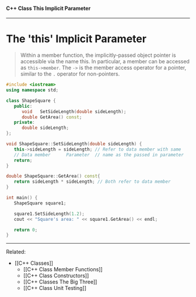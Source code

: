 #### C++ Class This Implicit Parameter

---

# The 'this' Implicit Parameter

> Within a member function, the implicitly-passed object pointer is accessible via the name this. In particular, a member can be accessed as `this->member`. The `->` is the member access operator for a pointer, similar to the `.` operator for non-pointers.

```cpp
#include <iostream>
using namespace std;

class ShapeSquare {
   public:
      void   SetSideLength(double sideLength);
      double GetArea() const;
   private:
      double sideLength;
};

void ShapeSquare::SetSideLength(double sideLength) {
   this->sideLength = sideLength; // Refer to data member with same
   // Data member      Parameter  // name as the passed in parameter
   return;
}

double ShapeSquare::GetArea() const{
   return sideLength * sideLength; // Both refer to data member
}

int main() {
   ShapeSquare square1;

   square1.SetSideLength(1.2);
   cout << "Square's area: " << square1.GetArea() << endl;

   return 0;
}
```

---

Related: 
- [[C++ Classes]]
	- [[C++ Class Member Functions]]
	- [[C++ Class Constructors]]
	- [[C++ Classes The Big Three]]
	- [[C++ Class Unit Testing]]
